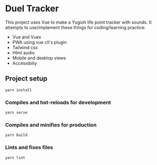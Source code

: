 # Duel Tracker

This project uses Vue to make a Yugioh life point tracker with sounds.
It attempts to use/implement these things for coding/learning practice:

* Vue and Vuex
* PWA using vue cli's plugin
* Tailwind css
* Html audio
* Mobile and desktop views
* Accessibiliy


## Project setup
```
yarn install
```

### Compiles and hot-reloads for development
```
yarn serve
```

### Compiles and minifies for production
```
yarn build
```

### Lints and fixes files
```
yarn lint
```
